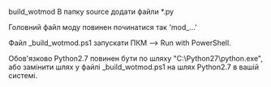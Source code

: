build_wotmod
В папку source додати файли *.py

Головний файл моду повинен починатися так 'mod_...'

Файл _build_wotmod.ps1 запускати ПКМ --> Run with PowerShell.

Обов'язково Python2.7 повинен бути по шляху "C:\Python27\python.exe", 
або замінити шлях у файлі _build_wotmod.ps1 на шлях Python2.7 в вашій системі.
